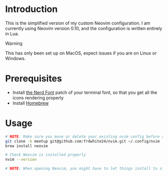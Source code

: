 # Introduction

This is the simplified version of my custom Neovim configuration. I am currently using Neovim version 0.10, and the configuration is written entirely in Lua.

> [!WARNING]
> This has only been set up on MacOS, expect issues if you are on Linux or Windows.

# Prerequisites

- Install [the Nerd Font](https://github.com/ryanoasis/nerd-fonts) patch of your terminal font, so that you get all the icons rendering properly
- Install [Homebrew](https://brew.sh/)

# Usage

```bash
# NOTE: Make sure you move or delete your existing nvim config before running this
git clone -b meetup git@github.com:frdwhite24/nvim.git ~/.config/nvim
brew install neovim

# Check Neovim is installed properly
nvim --version

# NOTE: When opening Neovim, you might have to let things install to start with.
```
